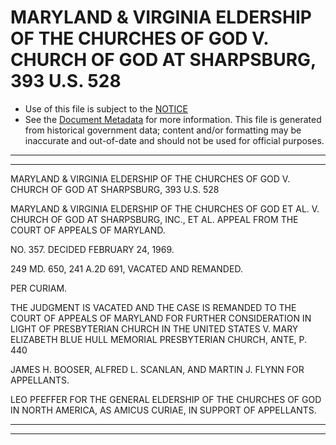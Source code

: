 ---
---

# MARYLAND & VIRGINIA ELDERSHIP OF THE CHURCHES OF GOD V. CHURCH OF GOD AT SHARPSBURG, 393 U.S. 528

* Use of this file is subject to the [NOTICE](https://github.com/publicdocs/notice/blob/master/NOTICE)
* See the [Document Metadata](../../../) for more information.
  This file is generated from historical government data; content and/or formatting may be inaccurate and out-of-date and should not be used for official purposes.

----------
----------

MARYLAND & VIRGINIA ELDERSHIP OF THE CHURCHES OF GOD V. CHURCH OF GOD AT SHARPSBURG, 393 U.S. 528

MARYLAND & VIRGINIA ELDERSHIP OF THE CHURCHES OF GOD ET AL. V. CHURCH OF GOD AT SHARPSBURG, INC., ET AL. APPEAL FROM THE COURT OF APPEALS OF MARYLAND.

NO. 357.  DECIDED FEBRUARY 24, 1969.

249 MD. 650, 241 A.2D 691, VACATED AND REMANDED.

PER CURIAM.

THE JUDGMENT IS VACATED AND THE CASE IS REMANDED TO THE COURT OF APPEALS OF MARYLAND FOR FURTHER CONSIDERATION IN LIGHT OF PRESBYTERIAN CHURCH IN THE UNITED STATES V. MARY ELIZABETH BLUE HULL MEMORIAL PRESBYTERIAN CHURCH, ANTE, P. 440

JAMES H. BOOSER, ALFRED L. SCANLAN, AND MARTIN J. FLYNN FOR APPELLANTS.

LEO PFEFFER FOR THE GENERAL ELDERSHIP OF THE CHURCHES OF GOD IN NORTH AMERICA, AS AMICUS CURIAE, IN SUPPORT OF APPELLANTS.


----------
----------


